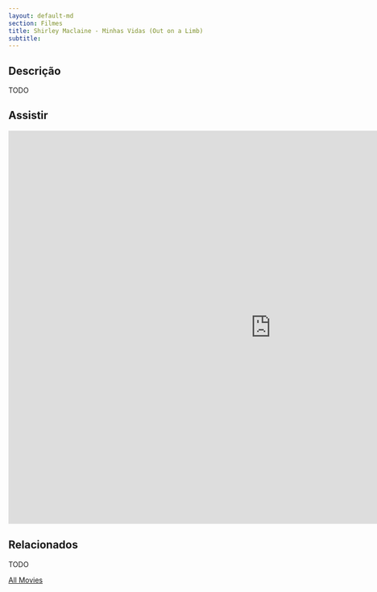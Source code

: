 ```yaml
---
layout: default-md
section: Filmes
title: Shirley Maclaine - Minhas Vidas (Out on a Limb)
subtitle: 
---
```


## Descrição
TODO


## Assistir
<iframe width="1041" height="781" src="https://www.youtube.com/embed/Uttm51iL0tk?list=PLLrr0sD-lN7GJKIh8IQsyB7nortnRjoNW" frameborder="0" allow="accelerometer; autoplay; encrypted-media; gyroscope; picture-in-picture" allowfullscreen></iframe>

## Relacionados
TODO


<a href="/movies" class="button">All Movies</a>